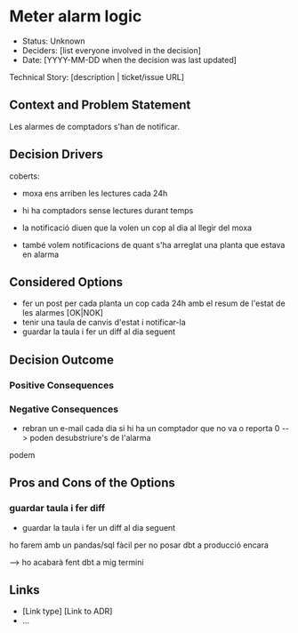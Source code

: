 # Meter alarm logic

* Status: Unknown
* Deciders: [list everyone involved in the decision] <!-- optional -->
* Date: [YYYY-MM-DD when the decision was last updated] <!-- optional -->

Technical Story: [description | ticket/issue URL] <!-- optional -->

## Context and Problem Statement

Les alarmes de comptadors s'han de notificar.

## Decision Drivers <!-- optional -->

coberts:
* moxa ens arriben les lectures cada 24h
* hi ha comptadors sense lectures durant temps
* la notificació diuen que la volen un cop al dia al llegir del moxa

* també volem notificacions de quant s'ha arreglat una planta que estava en alarma

## Considered Options

* fer un post per cada planta un cop cada 24h amb el resum de l'estat de les alarmes [OK|NOK]
* tenir una taula de canvis d'estat i notificar-la
* guardar la taula i fer un diff al dia seguent

## Decision Outcome



### Positive Consequences


### Negative Consequences

* rebran un e-mail cada dia si hi ha un comptador que no va o reporta 0
--> poden desubstriure's de l'alarma

podem

## Pros and Cons of the Options <!-- optional -->

### guardar taula i fer diff

* guardar la taula i fer un diff al dia seguent

ho farem amb un pandas/sql fàcil per no posar dbt a producció encara

--> ho acabarà fent dbt a mig termini


## Links <!-- optional -->

* [Link type] [Link to ADR] <!-- example: Refined by [ADR-0005](0005-example.md) -->
* … <!-- numbers of links can vary -->
